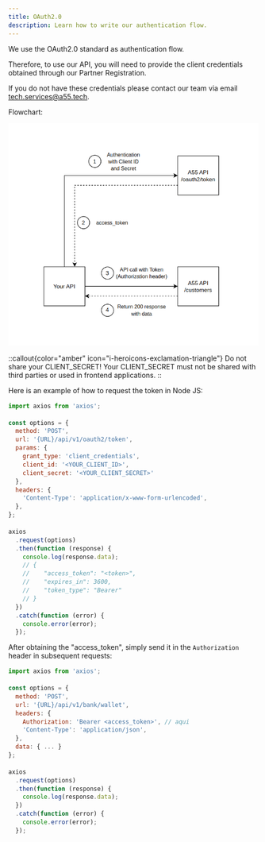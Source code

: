 ```yaml
---
title: OAuth2.0
description: Learn how to write our authentication flow.
---
```


We use the OAuth2.0 standard as authentication flow.

Therefore, to use our API, you will need to provide the client credentials obtained through our Partner Registration.

If you do not have these credentials please contact our team via email <tech.services@a55.tech>.

Flowchart:

![OAuth2.0 Flowchart](/images/oauth-flowchart.png)

::callout{color="amber" icon="i-heroicons-exclamation-triangle"}
Do not share your CLIENT\_SECRET! Your CLIENT\_SECRET must not be shared with third parties or used in frontend applications.
::

Here is an example of how to request the token in Node JS:

```js [auth.js]
import axios from 'axios';

const options = {
  method: 'POST',
  url: '{URL}/api/v1/oauth2/token',
  params: {
    grant_type: 'client_credentials',
    client_id: '<YOUR_CLIENT_ID>',
    client_secret: '<YOUR_CLIENT_SECRET>'
  },
  headers: {
    'Content-Type': 'application/x-www-form-urlencoded',
  },
};

axios
  .request(options)
  .then(function (response) {
    console.log(response.data);
    // {
    //    "access_token": "<token>",
    //    "expires_in": 3600,
    //    "token_type": "Bearer"
    // }
  })
  .catch(function (error) {
    console.error(error);
  });
```

After obtaining the "access\_token", simply send it in the `Authorization` header in subsequent requests:

```js [request.js]
import axios from 'axios';

const options = {
  method: 'POST',
  url: '{URL}/api/v1/bank/wallet',
  headers: {
    Authorization: 'Bearer <access_token>', // aqui
    'Content-Type': 'application/json',
  },
  data: { ... }
};

axios
  .request(options)
  .then(function (response) {
    console.log(response.data);
  })
  .catch(function (error) {
    console.error(error);
  });
```

